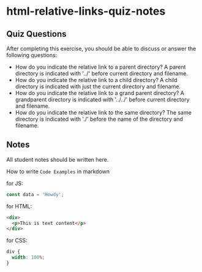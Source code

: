 # html-relative-links-quiz-notes

## Quiz Questions

After completing this exercise, you should be able to discuss or answer the following questions:

- How do you indicate the relative link to a parent directory?
  A parent directory is indicated with '../' before current directory and filename.
- How do you indicate the relative link to a child directory?
  A child directory is indicated with just the current directory and filename.
- How do you indicate the relative link to a grand parent directory?
  A grandparent directory is indicated with '../../' before current directory and filename.
- How do you indicate the relative link to the same directory?
  The same directory is indicated with './' before the name of the directory and filename.

## Notes

All student notes should be written here.

How to write `Code Examples` in markdown

for JS:

```javascript
const data = 'Howdy';
```

for HTML:

```html
<div>
  <p>This is text content</p>
</div>
```

for CSS:

```css
div {
  width: 100%;
}
```
